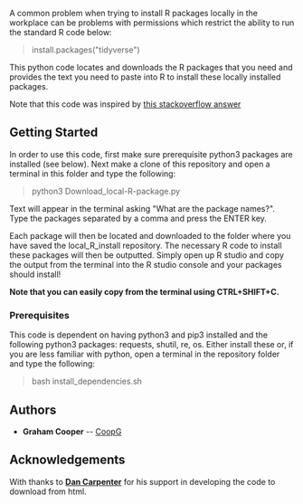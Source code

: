 A common problem when trying to install R packages locally in the workplace can be problems with permissions which restrict the ability to run the standard R code below: 

> install.packages("tidyverse")

This python code locates and downloads the R packages that you need and provides the text you need to paste into R to install these locally installed packages.

Note that this code was inspired by [this stackoverflow answer](https://stackoverflow.com/questions/17077494/how-do-i-convert-a-ipython-notebook-into-a-python-file-via-commandline)

## Getting Started

In order to use this code, first make sure prerequisite python3 packages are installed (see below). Next make a clone of this repository and open a terminal in this folder and type the following:

> python3 Download_local-R-package.py

Text will appear in the terminal asking "What are the package names?". Type the packages separated by a comma and press the ENTER key. 

Each package will then be located and downloaded to the folder where you have saved the local_R_install repository. 
The necessary R code to install these packages will then be outputted. Simply open up R studio and copy the output from the terminal into the R studio console and your packages should install!

**Note that you can easily copy from the terminal using CTRL+SHIFT+C.**

### Prerequisites

This code is dependent on having python3 and pip3 installed and the following python3 packages: requests, shutil, re, os. 
Either install these or, if you are less familiar with python, open a terminal in the repository folder and type the following:

> bash install_dependencies.sh

## Authors
* **Graham Cooper** -- [CoopG](https://github.com/CoopG)

## Acknowledgements

With thanks to **[Dan Carpenter](https://github.com/dansebcar)** for his support in developing the code to download from html.
